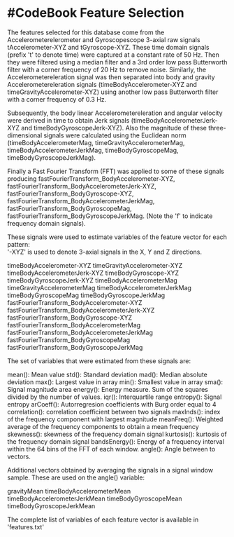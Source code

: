 #CodeBook
Feature Selection 
=================

The features selected for this database come from the Accelerometerelerometer and Gyroscopescope 3-axial raw signals tAccelerometer-XYZ and tGyroscope-XYZ. These time domain signals (prefix 't' to denote time) were captured at a constant rate of 50 Hz. Then they were filtered using a median filter and a 3rd order low pass Butterworth filter with a corner frequency of 20 Hz to remove noise. Similarly, the Accelerometereleration signal was then separated into body and gravity Accelerometereleration signals (timeBodyAccelerometer-XYZ and timeGravityAccelerometer-XYZ) using another low pass Butterworth filter with a corner frequency of 0.3 Hz. 

Subsequently, the body linear Accelerometereleration and angular velocity were derived in time to obtain Jerk signals (timeBodyAccelerometerJerk-XYZ and timeBodyGyroscopeJerk-XYZ). Also the magnitude of these three-dimensional signals were calculated using the Euclidean norm (timeBodyAccelerometerMag, timeGravityAccelerometerMag, timeBodyAccelerometerJerkMag, timeBodyGyroscopeMag, timeBodyGyroscopeJerkMag). 

Finally a Fast Fourier Transform (FFT) was applied to some of these signals producing fastFourierTransform_BodyAccelerometer-XYZ, fastFourierTransform_BodyAccelerometerJerk-XYZ, fastFourierTransform_BodyGyroscope-XYZ, fastFourierTransform_BodyAccelerometerJerkMag, fastFourierTransform_BodyGyroscopeMag, fastFourierTransform_BodyGyroscopeJerkMag. (Note the 'f' to indicate frequency domain signals).


These signals were used to estimate variables of the feature vector for each pattern:  
'-XYZ' is used to denote 3-axial signals in the X, Y and Z directions.

timeBodyAccelerometer-XYZ
timeGravityAccelerometer-XYZ
timeBodyAccelerometerJerk-XYZ
timeBodyGyroscope-XYZ
timeBodyGyroscopeJerk-XYZ
timeBodyAccelerometerMag
timeGravityAccelerometerMag
timeBodyAccelerometerJerkMag
timeBodyGyroscopeMag
timeBodyGyroscopeJerkMag
fastFourierTransform_BodyAccelerometer-XYZ
fastFourierTransform_BodyAccelerometerJerk-XYZ
fastFourierTransform_BodyGyroscope-XYZ
fastFourierTransform_BodyAccelerometerMag
fastFourierTransform_BodyAccelerometerJerkMag
fastFourierTransform_BodyGyroscopeMag
fastFourierTransform_BodyGyroscopeJerkMag

The set of variables that were estimated from these signals are: 

mean(): Mean value
std(): Standard deviation
mad(): Median absolute deviation 
max(): Largest value in array
min(): Smallest value in array
sma(): Signal magnitude area
energy(): Energy measure. Sum of the squares divided by the number of values. 
iqr(): Interquartile range 
entropy(): Signal entropy
arCoeff(): Autorregresion coefficients with Burg order equal to 4
correlation(): correlation coefficient between two signals
maxInds(): index of the frequency component with largest magnitude
meanFreq(): Weighted average of the frequency components to obtain a mean frequency
skewness(): skewness of the frequency domain signal 
kurtosis(): kurtosis of the frequency domain signal 
bandsEnergy(): Energy of a frequency interval within the 64 bins of the FFT of each window.
angle(): Angle between to vectors.

Additional vectors obtained by averaging the signals in a signal window sample. These are used on the angle() variable:

gravityMean
timeBodyAccelerometerMean
timeBodyAccelerometerJerkMean
timeBodyGyroscopeMean
timeBodyGyroscopeJerkMean

The complete list of variables of each feature vector is available in 'features.txt'

